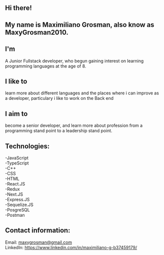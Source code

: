 ## Hi there!                                        

## My name is Maximiliano Grosman, also know as MaxyGrosman2010.

## I'm 
A Junior Fullstack developer, who begun gaining interest on learning programming languages at the age of 8.

## I like to 
learn more about different languages and the places where i can improve as a developer, particulary i like to work on the Back end

## I aim to 
become a senior developer, and learn more about profession from a programming stand point to a leadership stand point.

## Technologies:
-JavaScript<br>
-TypeScript<br>
-C++<br>
-CSS<br>
-HTML<br>
-React.JS<br>
-Redux<br>
-Next.JS<br>
-Express.JS<br>
-Sequelize.JS<br>
-PosgreSQL<br>
-Postman<br>

## Contact information: 
Email: maxygrosman@gmail.com<br>
LinkedIn: https://www.linkedin.com/in/maximiliano-g-b37459179/<br>

<!--
**MaxyGrosman2010/MaxyGrosman2010** is a ✨ _special_ ✨ repository because its `README.md` (this file) appears on your GitHub profile.

Here are some ideas to get you started:

- 🔭 I’m currently working on ...
- 🌱 I’m currently learning ...
- 👯 I’m looking to collaborate on ...
- 🤔 I’m looking for help with ...
- 💬 Ask me about ...
- 📫 How to reach me: ...
- 😄 Pronouns: ...
- ⚡ Fun fact: ...
-->
